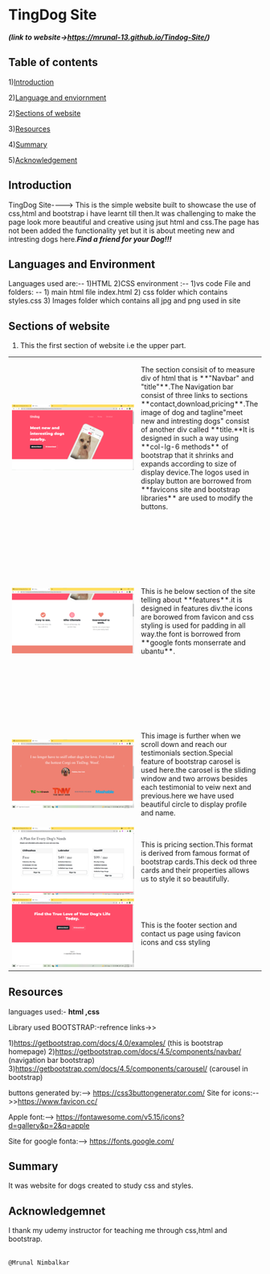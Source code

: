 # TingDog Site 
***(link to website->https://mrunal-13.github.io/Tindog-Site/)***
## Table of contents
1)[Introduction](#Introduction)

2)[Language and enviornment](#Language-and-enviornment)

2)[Sections of website](#Sections-of-website)

3)[Resources](#Resources)

4)[Summary](#Summary)

5)[Acknowledgement](#acknowledgement)

## Introduction

TingDog Site----> This is the simple website built to showcase the use of css,html and bootstrap i have learnt till then.It was challenging to make the page look more beautiful and creative using jsut html and css.The page has not been added the functionality yet but it is about meeting new and intresting dogs here.***Find a friend for your Dog!!!***

## Languages and Environment

Languages used are:-- 1)HTML 2)CSS
environment :-- 1)vs code
File and folders: -- 1) main html file index.html 2) css folder which contains styles.css 3) Images folder which contains all jpg and png used in site

## Sections of website

1) This the first section of website i.e the upper part.
<table border="0" width="100%">
<tr>
  <td cellspacing="50%" cellpadding="50%">
    <img src="tingdog1.png">
  </td>
  <td><p>The section consisit of to measure div of html that is **"Navbar" and "title"**.The Navigation bar consist of three links to sections **contact,download,pricing**.The image of dog and tagline"meet new and intresting dogs" consist of another div called **title.**It is designed in such a way using **col-lg-6 methods** of bootstrap that it shrinks and expands according to size of display device.The logos used in display button are borrowed from **favicons site and bootstrap libraries** are used to modify the buttons.</p></td>
</tr>
<tr>
  <td width="500" height="400">
    <img src="tingdog2.png">
  </td>
  <td><p>This  is he below section of the site telling about **features**.it is designed in features div.the icons are borowed from favicon and css styling is used for padding in all way.the font is borrowed from **google fonts monserrate and ubantu**.</p></td>
</tr>
<tr>
  <td>
    <img src="tingdog3.png">
  </td>
  <td><p>This image is further when we scroll down and reach our testimonials section.Special feature of bootstrap carosel is used here.the carosel is the sliding window and two arrows besides each testimonial to veiw next and previous.here we have used beautiful circle to display profile and name.</p></td>
</tr>
<tr>
  <td>
    <img src="tingdog4.png">
  </td>
  <td><p>This is pricing section.This format is derived from famous format of bootstrap cards.This deck od three cards and their properties allows us to style it so beautifully.</p></td>
</tr>
 <tr>
  <td>
    <img src="tingdog5.png">
   </td>
   <td><p>This is the footer section and contact us page using favicon icons and css styling</p></td>
</tr>
</table>
  
  
  ## Resources
  
  languages used:- **html ,css**
  
  Library used BOOTSTRAP:-refrence links->>
  
  1)https://getbootstrap.com/docs/4.0/examples/ (this is bootstrap homepage)
  2)https://getbootstrap.com/docs/4.5/components/navbar/ (navigation bar bootstrap)
  3)https://getbootstrap.com/docs/4.5/components/carousel/ (carousel in bootstrap)
  
  buttons generated by:--> https://css3buttongenerator.com/
  Site for icons:-->>https://www.favicon.cc/
  
  Apple font:--> https://fontawesome.com/v5.15/icons?d=gallery&p=2&q=apple
  
  Site for google fonta:--> https://fonts.google.com/
  
  
  ## Summary
  It was website for dogs created to study css and styles.
  
  ## Acknowledgemnet
  
  I thank my udemy instructor for teaching me through css,html and bootstrap.
  
  
  
  
  
                                                                                                          @Mrunal Nimbalkar




